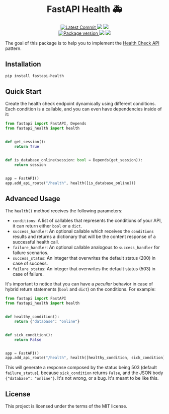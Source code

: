 <h1 align="center">
    <strong>FastAPI Health 🚑️</strong>
</h1>
<p align="center">
    <a href="https://github.com/Kludex/fastapi-health" target="_blank">
        <img src="https://img.shields.io/github/last-commit/Kludex/fastapi-health" alt="Latest Commit">
    </a>
        <img src="https://img.shields.io/github/workflow/status/Kludex/fastapi-health/Test">
        <img src="https://img.shields.io/codecov/c/github/Kludex/fastapi-health">
    <br />
    <a href="https://pypi.org/project/fastapi-health" target="_blank">
        <img src="https://img.shields.io/pypi/v/fastapi-health" alt="Package version">
    </a>
    <img src="https://img.shields.io/pypi/pyversions/fastapi-health">
    <img src="https://img.shields.io/github/license/Kludex/fastapi-health">
</p>

The goal of this package is to help you to implement the [Health Check API](https://microservices.io/patterns/observability/health-check-api.html) pattern.

## Installation

``` bash
pip install fastapi-health
```

## Quick Start

Create the health check endpoint dynamically using different conditions. Each condition is a
callable, and you can even have dependencies inside of it:

```python
from fastapi import FastAPI, Depends
from fastapi_health import health


def get_session():
    return True


def is_database_online(session: bool = Depends(get_session)):
    return session


app = FastAPI()
app.add_api_route("/health", health([is_database_online]))
```

## Advanced Usage

The `health()` method receives the following parameters:
- `conditions`: A list of callables that represents the conditions of your API, it can return either `bool` or a `dict`.
- `success_handler`: An optional callable which receives the `conditions` results and returns a dictionary that will be the content response of a successful health call.
- `failure_handler`: An optional callable analogous to `success_handler` for failure scenarios.
- `success_status`: An integer that overwrites the default status (200) in case of success.
- `failure_status`: An integer that overwrites the default status (503) in case of failure.

It's important to notice that you can have a _peculiar_ behavior in case of hybrid return statements (`bool` and `dict`) on the conditions.
For example:

``` Python
from fastapi import FastAPI
from fastapi_health import health


def healthy_condition():
    return {"database": "online"}


def sick_condition():
    return False


app = FastAPI()
app.add_api_route("/health", health([healthy_condition, sick_condition]))
```

This will generate a response composed by the status being 503 (default `failure_status`), because `sick_condition` returns `False`, and the JSON body `{"database": "online"}`. It's not wrong, or a bug. It's meant to be like this.

## License

This project is licensed under the terms of the MIT license.
